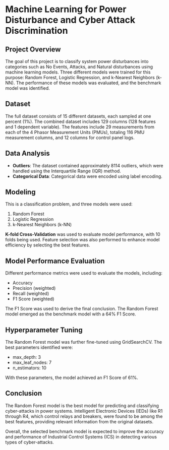 # Machine Learning for Power Disturbance and Cyber Attack Discrimination

## Project Overview
The goal of this project is to classify system power disturbances into categories such as No Events, Attacks, and Natural disturbances using machine learning models. Three different models were trained for this purpose: Random Forest, Logistic Regression, and k-Nearest Neighbors (k-NN). The performance of these models was evaluated, and the benchmark model was identified.

## Dataset
The full dataset consists of 15 different datasets, each sampled at one percent (1%). The combined dataset includes 129 columns (128 features and 1 dependent variable). The features include 29 measurements from each of the 4 Phasor Measurement Units (PMUs), totaling 116 PMU measurement columns, and 12 columns for control panel logs.

## Data Analysis
- **Outliers**: The dataset contained approximately 8114 outliers, which were handled using the Interquartile Range (IQR) method.
- **Categorical Data**: Categorical data were encoded using label encoding.

## Modeling
This is a classification problem, and three models were used:
1. Random Forest
2. Logistic Regression
3. k-Nearest Neighbors (k-NN)

**K-fold Cross-Validation** was used to evaluate model performance, with 10 folds being used. Feature selection was also performed to enhance model efficiency by selecting the best features.

## Model Performance Evaluation
Different performance metrics were used to evaluate the models, including:
- Accuracy
- Precision (weighted)
- Recall (weighted)
- F1 Score (weighted)

The F1 Score was used to derive the final conclusion. The Random Forest model emerged as the benchmark model with a 64% F1 Score.

## Hyperparameter Tuning
The Random Forest model was further fine-tuned using GridSearchCV. The best parameters identified were:
- max_depth: 3
- max_leaf_nodes: 7
- n_estimators: 10

With these parameters, the model achieved an F1 Score of 61%.

## Conclusion
The Random Forest model is the best model for predicting and classifying cyber-attacks in power systems. Intelligent Electronic Devices (IEDs) like R1 through R4, which control relays and breakers, were found to be among the best features, providing relevant information from the original datasets.

Overall, the selected benchmark model is expected to improve the accuracy and performance of Industrial Control Systems (ICS) in detecting various types of cyber-attacks.
